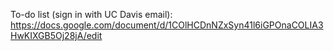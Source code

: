 To-do list (sign in with UC Davis email):
https://docs.google.com/document/d/1COlHCDnNZxSyn41l6iGPOnaCOLIA3HwKIXGB5Oj28jA/edit
